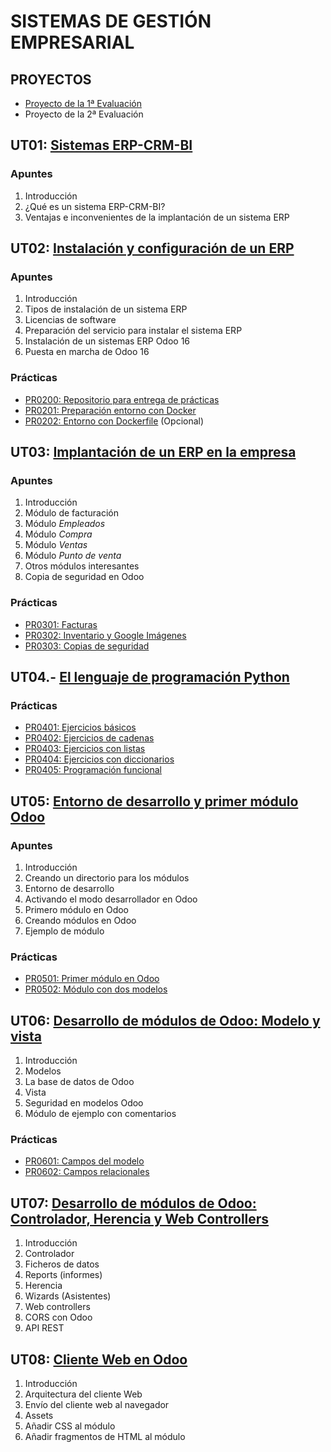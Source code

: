 # SISTEMAS DE GESTIÓN EMPRESARIAL


## PROYECTOS

- [Proyecto de la 1ª Evaluación](./proyectos/proyecto_ev1.md)
- Proyecto de la 2ª Evaluación

## UT01: [Sistemas ERP-CRM-BI](./ut01_sistemas_erp_crm_bi.md)

### Apuntes

1. Introducción
2. ¿Qué es un sistema ERP-CRM-BI?
3. Ventajas e inconvenientes de la implantación de un sistema ERP


## UT02: [Instalación y configuración de un ERP](./ut02_instalacion_configuracion_erp.md)

### Apuntes

1. Introducción
2. Tipos de instalación de un sistema ERP
3. Licencias de software
4. Preparación del servicio para instalar el sistema ERP
5. Instalación de un sistemas ERP Odoo 16
6. Puesta en marcha de Odoo 16

### Prácticas

- [PR0200: Repositorio para entrega de prácticas](./ut02_instalacion/practicas/pr0200.md)
- [PR0201: Preparación entorno con Docker](./ut02_instalacion/practicas/pr0201.md)
- [PR0202: Entorno con Dockerfile]() (Opcional)


## UT03: [Implantación de un ERP en la empresa](./ut03_implantacion_erp_en_la_empresa.md)

### Apuntes

1. Introducción
2. Módulo de facturación
3. Módulo *Empleados*
4. Módulo *Compra*
5. Módulo *Ventas*
6. Módulo *Punto de venta*
7. Otros módulos interesantes
8. Copia de seguridad en Odoo

### Prácticas

- [PR0301: Facturas](./ut03_implantacion/pr0301.md)
- [PR0302: Inventario y Google Imágenes](./ut03_implantacion/pr0302.md)
- [PR0303: Copias de seguridad](./ut03_implantacion/pr0303.md)


## UT04.- [El lenguaje de programación Python](./ut04_python.md)


### Prácticas

- [PR0401: Ejercicios básicos](./ut04_python/pr0401_ejercicios_basicos.md)
- [PR0402: Ejercicios de cadenas](./ut04_python/pr0402_cadenas.md)
- [PR0403: Ejercicios con listas](./ut04_python/pr0403_listas.md)
- [PR0404: Ejercicios con diccionarios](./ut04_python/pr0404_diccionarios.md)
- [PR0405: Programación funcional](./ut04_python/pr0405_programacion_funcional.md)


## UT05: [Entorno de desarrollo y primer módulo Odoo](./ut05_entorno_desarrollo_primer_modulo.md)

### Apuntes

1. Introducción
2. Creando un directorio para los módulos
3. Entorno de desarrollo
4. Activando el modo desarrollador en Odoo
5. Primero módulo en Odoo
6. Creando módulos en Odoo
7. Ejemplo de módulo

### Prácticas

- [PR0501: Primer módulo en Odoo](./ut05_creacion_modulos/pr0501_modulo_sencillo.md)
- [PR0502: Módulo con dos modelos](./ut05_creacion_modulos/pr0502_modulo_dos_modelos.md)



## UT06: [Desarrollo de módulos de Odoo: Modelo y vista](./ut06_desarrollo_modulos_modelo_vista.md)

1. Introducción
2. Modelos
3. La base de datos de Odoo
4. Vista
5. Seguridad en modelos Odoo
6. Módulo de ejemplo con comentarios

### Prácticas

- [PR0601: Campos del modelo](./ut06_mvc_herencia/pr0601_campos_modelo.md)
- [PR0602: Campos relacionales](./ut06_mvc_herencia/pr0602_campos_relacionales.md)


## UT07: [Desarrollo de módulos de Odoo: Controlador, Herencia y Web Controllers](./ut07_desarrollo_modulos_controlador_herencia.md)

1. Introducción
2. Controlador
3. Ficheros de datos
4. Reports (informes)
5. Herencia
6. Wizards (Asistentes)
7. Web controllers
8. CORS con Odoo
9. API REST



## UT08: [Cliente Web en Odoo](./ut08_cliente_web.md)

1. Introducción
2. Arquitectura del cliente Web
3. Envío del cliente web al navegador
4. Assets
5. Añadir CSS al módulo
6. Añadir fragmentos de HTML al módulo